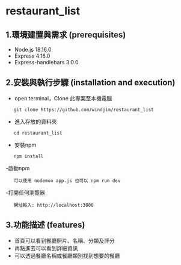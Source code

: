 # restaurant_list
## 1.環境建置與需求 (prerequisites)
- Node.js 18.16.0
- Express 4.16.0
- Express-handlebars 3.0.0

## 2.安裝與執行步驟 (installation and execution)
- open terminal，Clone 此專案至本機電腦
 ```
    git clone https://github.com/windjim/restaurant_list
 ```
- 進入存放的資料夾
 ```
    cd restaurant_list
 ```
- 安裝npm
 ```
    npm install
 ```
 -啟動npm
 ```
    可以使用 nodemon app.js 也可以 npm run dev
 ```
 -打開任何瀏覽器
 ```
    網址輸入: http://localhost:3000
 ```
 ## 3.功能描述 (features)
 - 首頁可以看到餐廳照片、名稱、分類及評分
 - 再點進去可以看到詳細資訊
 - 可以透過餐廳名稱或餐廳類別找到想要的餐廳

